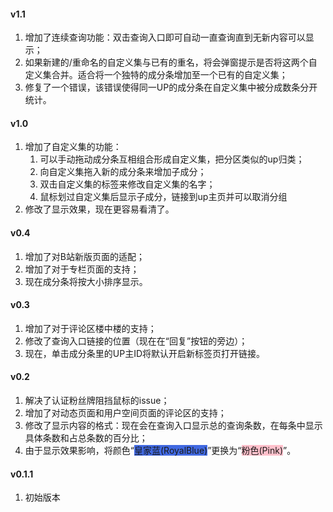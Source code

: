 #### v1.1

1. 增加了连续查询功能：双击查询入口即可自动一直查询直到无新内容可以显示；
2. 如果新建的/重命名的自定义集与已有的重名，将会弹窗提示是否将这两个自定义集合并。适合将一个独特的成分条增加至一个已有的自定义集；
3. 修复了一个错误，该错误使得同一UP的成分条在自定义集中被分成数条分开统计。

#### v1.0

1. 增加了自定义集的功能：
   1. 可以手动拖动成分条互相组合形成自定义集，把分区类似的up归类；
   2. 向自定义集拖入新的成分条来增加子成分；
   3. 双击自定义集的标签来修改自定义集的名字；
   4. 鼠标划过自定义集后显示子成分，链接到up主页并可以取消分组
2. 修改了显示效果，现在更容易看清了。

#### v0.4

1. 增加了对B站新版页面的适配；
2. 增加了对于专栏页面的支持；
3. 现在成分条将按大小排序显示。

#### v0.3

1. 增加了对于评论区楼中楼的支持；
2. 修改了查询入口链接的位置（现在在“回复”按钮的旁边）；
3. 现在，单击成分条里的UP主ID将默认开启新标签页打开链接。

#### v0.2

1. 解决了认证粉丝牌阻挡鼠标的issue；
2. 增加了对动态页面和用户空间页面的评论区的支持；
3. 修改了显示内容的格式：现在会在查询入口显示总的查询条数，在每条中显示具体条数和占总条数的百分比；
4. 由于显示效果影响，将颜色“<span style="background-color:RoyalBlue">皇家蓝(RoyalBlue)</span>”更换为“<span style="background-color:Pink">粉色(Pink)</span>”。

#### v0.1.1

1. 初始版本